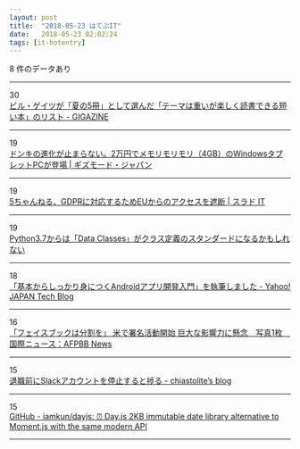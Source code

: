 ```yaml
---
layout: post
title:  "2018-05-23 はてぶIT"
date:   2018-05-23 02:02:24
tags: [it-hotentry]
---
```

8 件のデータあり

<hr><div class="row">
<div class="col-1"><span class="badge badge-pill badge-success h2">30</span></div>
<div class="col-11"><a href='https://gigazine.net/news/20180522-5-books-worth-reading-summer/' target='_blank'>ビル・ゲイツが「夏の5冊」として選んだ「テーマは重いが楽しく読書できる短い本」のリスト - GIGAZINE</a></div>
</div>
<hr>
<div class="row">
<div class="col-1"><span class="badge badge-pill badge-success h2">19</span></div>
<div class="col-11"><a href='https://www.gizmodo.jp/2018/05/donki-pc-rm-f106-sr.html' target='_blank'>ドンキの進化が止まらない。2万円でメモリモリモリ（4GB）のWindowsタブレットPCが登場 | ギズモード・ジャパン</a></div>
</div>
<hr>
<div class="row">
<div class="col-1"><span class="badge badge-pill badge-success h2">19</span></div>
<div class="col-11"><a href='https://it.srad.jp/story/18/05/22/0455238/' target='_blank'>5ちゃんねる、GDPRに対応するためEUからのアクセスを遮断 | スラド IT</a></div>
</div>
<hr>
<div class="row">
<div class="col-1"><span class="badge badge-pill badge-success h2">19</span></div>
<div class="col-11"><a href='https://qiita.com/tag1216/items/13b032348c893667862a' target='_blank'>Python3.7からは「Data Classes」がクラス定義のスタンダードになるかもしれない</a></div>
</div>
<hr>
<div class="row">
<div class="col-1"><span class="badge badge-pill badge-success h2">18</span></div>
<div class="col-11"><a href='https://techblog.yahoo.co.jp/android/201805_kuroobi_book/' target='_blank'>「基本からしっかり身につくAndroidアプリ開発入門」を執筆しました - Yahoo! JAPAN Tech Blog</a></div>
</div>
<hr>
<div class="row">
<div class="col-1"><span class="badge badge-pill badge-success h2">16</span></div>
<div class="col-11"><a href='http://www.afpbb.com/articles/-/3175493' target='_blank'>「フェイスブックは分割を」 米で署名活動開始 巨大な影響力に懸念　写真1枚　国際ニュース：AFPBB News</a></div>
</div>
<hr>
<div class="row">
<div class="col-1"><span class="badge badge-pill badge-success h2">15</span></div>
<div class="col-11"><a href='https://chiastolite.hatenablog.com/entry/2018/05/22/163033' target='_blank'>退職前にSlackアカウントを停止すると捗る - chiastolite’s blog</a></div>
</div>
<hr>
<div class="row">
<div class="col-1"><span class="badge badge-pill badge-success h2">15</span></div>
<div class="col-11"><a href='https://github.com/iamkun/dayjs' target='_blank'>GitHub - iamkun/dayjs: ⏰ Day.js 2KB immutable date library alternative to Moment.js with the same modern API</a></div>
</div>
<hr>
